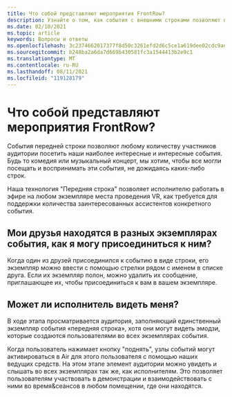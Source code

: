 ```yaml
---
title: Что собой представляют мероприятия FrontRow?
description: Узнайте о том, как события с внешними строками позволяют пользователям получать закрытые и личные события в Алтспацевр.
ms.date: 02/10/2021
ms.topic: article
keywords: Вопросы и ответы
ms.openlocfilehash: 3c2374662017377f8d50c3261efd2d6c5ce1a619dee02cdc9ad16d6e48436694
ms.sourcegitcommit: b248ba2a6da7d669b430581fc3a1544413b2e9c1
ms.translationtype: MT
ms.contentlocale: ru-RU
ms.lasthandoff: 08/11/2021
ms.locfileid: "119128179"
---
```

# <a name="what-are-frontrow-events"></a>Что собой представляют мероприятия FrontRow? 

События передней строки позволяют любому количеству участников аудитории посетить наши наиболее интересные и интересные события. Будь то комедия или музыкальный концерт, мы хотим, чтобы все могли посещать и воспринимать эти события, не дожидаясь каких-либо строк. 

Наша технология "Передняя строка" позволяет исполнителю работать в эфире на любом экземпляре места проведения VR, как требуется для поддержки количества заинтересованных ассистентов конкретного события. 

## <a name="my-friends-are-in-a-different-instance-of-the-event-than-me-how-can-i-join-them"></a>Мои друзья находятся в разных экземплярах события, как я могу присоединиться к ним?

Когда один из друзей присоединился к событию в виде строки, его экземпляр можно ввести с помощью стрелки рядом с именем в списке друга. Если их экземпляр полон, можно удалить их сообщение, приглашающее их, чтобы присоединиться к вам в вашем экземпляре. 

## <a name="can-the-performer-see-me"></a>Может ли исполнитель видеть меня?

В ходе этапа просматривается аудитория, заполняющий единственный экземпляр события «передняя строка», хотя они могут видеть эмодзи, которые создаются пользователями во всех экземплярах события.

Когда пользователь нажимает кнопку "поднять", узлы событий могут активироваться в Air для этого пользователя с помощью наших ведущих средств. На этом этапе элемент аудитории можно увидеть и слышать во всех экземплярах так же, как исполнителям. Это позволяет пользователям участвовать в демонстрации и взаимодействовать с ними во время&сеансов в любом помещении, где они находятся.